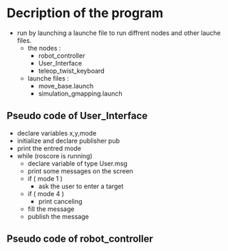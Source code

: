 # Decription of the program

* run by launching a launche file to run diffrent nodes and other lauche files.
  * the nodes : 
    * robot_controller
    * User_Interface
    * teleop_twist_keyboard
  * launche files : 
    * move_base.launch 
    * simulation_gmapping.launch            

## Pseudo code of User_Interface

* declare variables x,y,mode
* initialize and declare publisher pub
* print the entred mode 
* while (roscore is running) 
  * declare variable of type User.msg 
  * print some messages on the screen
  * if ( mode 1 ) 
    * ask the user to enter a target 
  * if ( mode 4 )
    * print canceling
  * fill the message
  * publish the message

## Pseudo code of robot_controller 
